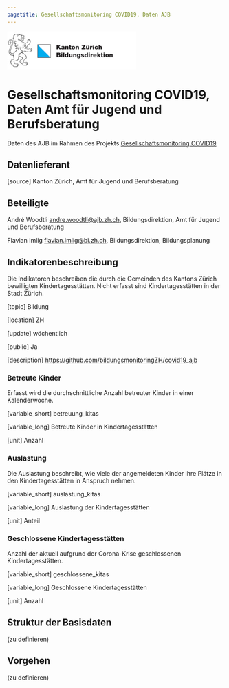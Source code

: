 ```yaml
---
pagetitle: Gesellschaftsmonitoring COVID19, Daten AJB
---
```


![](https://github.com/bildungsmonitoringZH/covid19_edu_mindsteps/raw/master/assets/ktzh_bi_logo_de-300x88.jpg)

# Gesellschaftsmonitoring COVID19, Daten Amt für Jugend und Berufsberatung

Daten des AJB im Rahmen des Projekts [Gesellschaftsmonitoring COVID19](https://statistikzh.github.io/covid19monitoring/)

## Datenlieferant

[source] Kanton Zürich, Amt für Jugend und Berufsberatung

## Beteiligte

André Woodtli <andre.woodtli@ajb.zh.ch>, Bildungsdirektion, Amt für Jugend und Berufsberatung

Flavian Imlig <flavian.imlig@bi.zh.ch>, Bildungsdirektion, Bildungsplanung

## Indikatorenbeschreibung

Die Indikatoren beschreiben die durch die Gemeinden des Kantons Zürich bewilligten Kindertagesstätten. Nicht erfasst sind Kindertagesstätten in der Stadt Zürich.

[topic] Bildung

[location] ZH

[update] wöchentlich

[public] Ja

[description] https://github.com/bildungsmonitoringZH/covid19_ajb

### Betreute Kinder

Erfasst wird die durchschnittliche Anzahl betreuter Kinder in einer Kalenderwoche.

[variable_short] betreuung_kitas

[variable_long] Betreute Kinder in Kindertagesstätten

[unit] Anzahl

### Auslastung

Die Auslastung beschreibt, wie viele der angemeldeten Kinder ihre Plätze in den Kindertagesstätten in Anspruch nehmen.

[variable_short] auslastung_kitas

[variable_long] Auslastung der Kindertagesstätten

[unit] Anteil

### Geschlossene Kindertagesstätten

Anzahl der aktuell aufgrund der Corona-Krise geschlossenen Kindertagesstätten.

[variable_short] geschlossene_kitas

[variable_long] Geschlossene Kindertagesstätten 

[unit] Anzahl

## Struktur der Basisdaten

(zu definieren)

## Vorgehen

(zu definieren)
